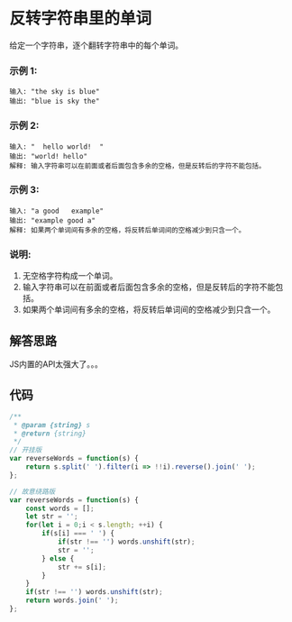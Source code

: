 # 反转字符串里的单词
给定一个字符串，逐个翻转字符串中的每个单词。

### 示例 1:
```
输入: "the sky is blue"
输出: "blue is sky the"
```

### 示例 2:
```
输入: "  hello world!  "
输出: "world! hello"
解释: 输入字符串可以在前面或者后面包含多余的空格，但是反转后的字符不能包括。
```

### 示例 3:
```
输入: "a good   example"
输出: "example good a"
解释: 如果两个单词间有多余的空格，将反转后单词间的空格减少到只含一个。
```

### 说明:
1. 无空格字符构成一个单词。
2. 输入字符串可以在前面或者后面包含多余的空格，但是反转后的字符不能包括。
3. 如果两个单词间有多余的空格，将反转后单词间的空格减少到只含一个。

## 解答思路
JS内置的API太强大了。。。

## 代码
```js
/**
 * @param {string} s
 * @return {string}
 */
// 开挂版
var reverseWords = function(s) {
    return s.split(' ').filter(i => !!i).reverse().join(' ');
};

// 故意绕路版
var reverseWords = function(s) {
    const words = [];
    let str = '';
    for(let i = 0;i < s.length; ++i) {
        if(s[i] === ' ') {
            if(str !== '') words.unshift(str);
            str = '';
        } else {
            str += s[i];
        }
    }
    if(str !== '') words.unshift(str);
    return words.join(' ');
};
```